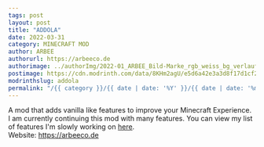 ```yaml
---
tags: post
layout: post
title: "ADDOLA"
date: 2022-03-31
category: MINECRAFT MOD
author: ARBEE
authorurl: https://arbeeco.de
authorimage: ../authorImg/2022-01_ARBEE_Bild-Marke_rgb_weiss_bg_verlauf_01.png
postimage: https://cdn.modrinth.com/data/8KHm2agU/e5d6a42e3a3d8f17d1cf2a0acc3b5508b61a3d8a.png
modrinthslug: addola
permalink: "/{{ category }}/{{ date | date: '%Y' }}/{{ date | date: '%m' }}/{{ date | date: '%d' }}/{{ title }}"
---
```


A mod that adds vanilla like features to improve your Minecraft Experience.
<br>
I am currently continuing this mod with many features. You can view my list of features I'm slowly working on <a href="https://github.com/users/Arbee4ever/projects/3" target="_blank">here</a>.
<br>
Website: <a href="http://arbeeco.de" target="_blank">https://arbeeco.de</a>
